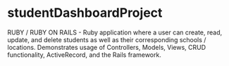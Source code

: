 # studentDashboardProject
RUBY / RUBY ON RAILS - Ruby application where a user can create, read, update, and delete students as well as their corresponding schools / locations. Demonstrates usage of Controllers, Models, Views, CRUD functionality, ActiveRecord, and the Rails framework. 
